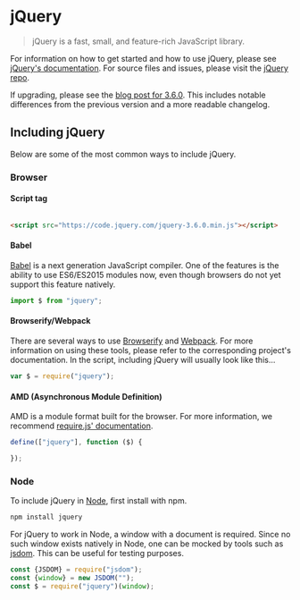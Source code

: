 # jQuery

> jQuery is a fast, small, and feature-rich JavaScript library.

For information on how to get started and how to use jQuery, please
see [jQuery's documentation](https://api.jquery.com/). For source files and issues, please visit
the [jQuery repo](https://github.com/jquery/jquery).

If upgrading, please see the [blog post for 3.6.0](https://blog.jquery.com/2021/03/02/jquery-3-6-0-released/). This
includes notable differences from the previous version and a more readable changelog.

## Including jQuery

Below are some of the most common ways to include jQuery.

### Browser

#### Script tag

```html

<script src="https://code.jquery.com/jquery-3.6.0.min.js"></script>
```

#### Babel

[Babel](https://babeljs.io/) is a next generation JavaScript compiler. One of the features is the ability to use
ES6/ES2015 modules now, even though browsers do not yet support this feature natively.

```js
import $ from "jquery";
```

#### Browserify/Webpack

There are several ways to use [Browserify](http://browserify.org/) and [Webpack](https://webpack.github.io/). For more
information on using these tools, please refer to the corresponding project's documentation. In the script, including
jQuery will usually look like this...

```js
var $ = require("jquery");
```

#### AMD (Asynchronous Module Definition)

AMD is a module format built for the browser. For more information, we
recommend [require.js' documentation](https://requirejs.org/docs/whyamd.html).

```js
define(["jquery"], function ($) {

});
```

### Node

To include jQuery in [Node](https://nodejs.org/), first install with npm.

```sh
npm install jquery
```

For jQuery to work in Node, a window with a document is required. Since no such window exists natively in Node, one can
be mocked by tools such as [jsdom](https://github.com/jsdom/jsdom). This can be useful for testing purposes.

```js
const {JSDOM} = require("jsdom");
const {window} = new JSDOM("");
const $ = require("jquery")(window);
```
